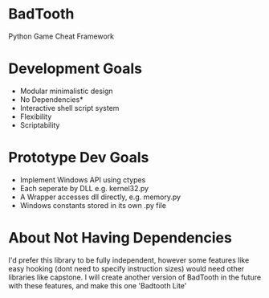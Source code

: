 # BadTooth
Python Game Cheat Framework

# Development Goals
- Modular minimalistic design
- No Dependencies*
- Interactive shell script system
- Flexibility
- Scriptability

# Prototype Dev Goals
- Implement Windows API using ctypes
- Each seperate by DLL e.g. kernel32.py
- A Wrapper accesses dll directly, e.g. memory.py
- Windows constants stored in its own .py file


# About Not Having Dependencies
I'd prefer this library to be fully independent, however
some features like easy hooking (dont need to specify instruction sizes)
would need other libraries like capstone. I will create another
version of BadTooth in the future with these features, and make this one
'Badtooth Lite'